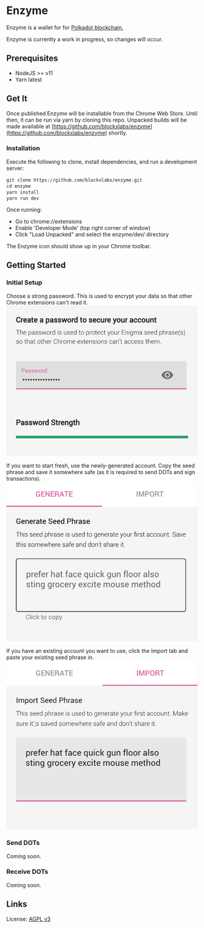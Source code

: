 # Enzyme

Enzyme is a wallet for for [Polkadot blockchain.](https://polkadot.network/)

Enzyme is currently a work in progress, so changes will occur.


## Prerequisites

- NodeJS >= v11
- Yarn latest

## Get It

Once published Enzyme will be installable from the Chrome Web Store. Until then, it can be run via yarn by cloning this repo. Unpacked builds will be made available at [https://github.com/blockxlabs/enzyme](https://github.com/blockxlabs/enzyme) shortly.

### Installation

Execute the following to clone, install dependencies, and run a development server:

    git clone https://github.com/blockxlabs/enzyme.git
    cd enzyme
    yarn install
    yarn run dev

Once running:

- Go to chrome://extensions
- Enable 'Developer Mode' (top right corner of window)
- Click "Load Unpacked" and select the enzyme/dev/ directory

The Enzyme icon should show up in your Chrome toolbar.

## Getting Started

### Initial Setup

Choose a strong password. This is used to encrypt your data so that other Chrome extensions can't read it.
![password screenshot](./docs/images/password.png)

If you want to start fresh, use the newly-generated account. Copy the seed phrase and save it somewhere safe (as it is required to send DOTs and sign transactions).
![generate account screenshot](./docs/images/generate.png)

If you have an existing account you want to use, click the Import tab and paste your existing seed phrase in.
![import account screenshot](./docs/images/import.png)


### Send DOTs

Coming soon.

### Receive DOTs

Coming soon.

## Links

License: [AGPL v3](https://github.com/blockxlabs/enzyme/blob/master/LICENSE.md)

